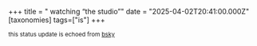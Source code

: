 +++
title = " watching “the studio”"
date = "2025-04-02T20:41:00.000Z"
[taxonomies]
tags=["is"]
+++

<small>this status update is echoed from [bsky](https://bsky.app/profile/nonmodernist-is.bsky.social/post/3llurjrqn5v27)</small>